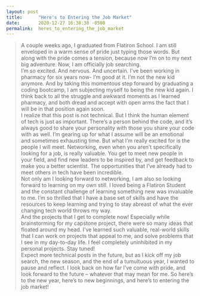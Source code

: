 ```yaml
---
layout: post
title:      "Here's to Entering the Job Market"
date:       2020-12-27 16:38:38 -0500
permalink:  heres_to_entering_the_job_market
---
```



> 	A couple weeks ago, I graduated from Flatiron School. I am still enveloped in a warm sense of pride just typing those words. But along with the pride comes a tension, because now I’m on to my next big adventure. Now, I am officially job searching.  
	I’m so excited. And nervous. And uncertain. I’ve been working in pharmacy for six years now- I’m good at it. I’m not the new kid anymore. And by taking this momentous step forward by graduating a coding bootcamp, I am subjecting myself to being the new kid again. I think back to all the struggle and awkward moments as I learned pharmacy, and both dread and accept with open arms the fact that I will be in that position again soon.  
	I realize that this post is not technical. But I think the human element of tech is just as important. There’s a person behind the code, and it’s always good to share your personality with those you share your code with as well. I’m gearing up for what I assume will be an emotional and sometimes exhausting time. But what I’m really excited for is the people I will meet. Networking, even when you aren’t specifically looking for a job, is really valuable. You get to meet new people in your field, and find new leaders to be inspired by, and get feedback to make you a better scientist. The opportunities that I’ve already had to meet others in tech have been incredible.  
	Not only am I looking forward to networking, I am also so looking forward to learning on my own still. I loved being a Flatiron Student and the constant challenge of learning something new was invaluable to me. I’m so thrilled that I have a base set of skills and have the resources to keep learning and trying to stay abreast of what the ever changing tech world throws my way.  
	And the projects that I get to complete now! Especially while brainstorming for my capstone project, there were so many ideas that floated around my head. I’ve learned such valuable, real-world skills that I can work on projects that appeal to me, and solve problems that I see in my day-to-day life. I feel completely uninhibited in my personal projects. Stay tuned!  
	Expect more technical posts in the future, but as I kick off my job search, the new season, and the end of a tumultuous year, I wanted to pause and reflect. I look back on how far I’ve come with pride, and look forward to the future – whatever that may mean for me. So here’s to the new year, here’s to new beginnings, and here’s to entering the job market! 
